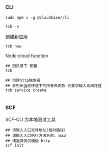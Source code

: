 ### CLI

```shell
sudo npm i -g @cloudbase/cli  
```

```shell
tcb -v
```

创建新应用

```shell
tcb new
```

Node cloud function

```shell
## 跟目录下 部署
tcb 

## 创建http触发器
## 会列出当前环境下的所有云函数 会要求输入访问路径
tcb service create


```

### SCF

SCF-CLI 为本地测试工具

```shell
## 请输入入口文件地址(相对路径）
## 请输入入口执行方法名称: main 
## 请选择测试模版 http
scf init 
```

